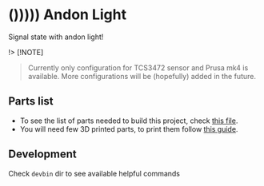 # ())))) Andon Light

Signal state with andon light!

!> [!NOTE]
> Currently only configuration for TCS3472 sensor and Prusa mk4 is available. More configurations will be (hopefully) added in the future.

## Parts list

- To see the list of parts needed to build this project, check [this file](docs/parts.md).
- You will need few 3D printed parts, to print them follow [this guide](3d-models/readme.md).

## Development

Check `devbin` dir to see available helpful commands
